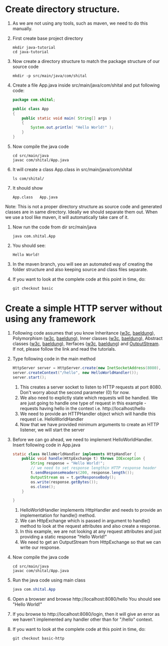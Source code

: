# Create directory structure. 

1. As we are not using any tools, such as maven, we need to do this manually.

1. First create base project directory
	```
	mkdir java-tutorial
	cd java-tutorial	
	```

1. Now create a directory structure to match the package structure of our source code
	```
	mkdir -p src/main/java/com/shital
	```

1. Create a file App.java inside src/main/java/com/shital and put following code:
	```java
	package com.shital;

	public class App
	{
	    public static void main( String[] args )
	    {
	        System.out.println( "Hello World!" );
	    }
	}
	```

1. Now compile the java code
	```
	cd src/main/java
	javac com/shital/App.java
	
	```

1. It will create a class App.class in src/main/java/com/shital
	```
	ls com/shital/

	```

1. It should show
	```
	App.class	App.java
	
	```
Note: This is not a proper directory structure as source code and generated classes are in same directory. Ideally we should separate them out. When we use a tool like maven, it will automatically take care of it.

1. Now run the code from dir src/main/java
	```
	java com.shital.App
	```

1. You should see:
	```
	Hello World!
	```

1. In the maven branch, you will see an automated way of creating the folder structure and also keeping source and class files separate.

1. If you want to look at the complete code at this point in time, do:
	```
	git checkout basic
	
	```

# Create a simple HTTP server without using any framework

1. Following code assumes that you know Inheritance ([w3c](https://www.w3schools.com/java/java_inheritance.asp), [baeldung](https://www.baeldung.com/java-inheritance)), Polymorphism ([w3c](https://www.w3schools.com/java/java_polymorphism.asp), [baeldung](https://www.baeldung.com/java-polymorphism)), Inner classes ([w3c](https://www.w3schools.com/java/java_inner_classes.asp), [baeldung](https://www.baeldung.com/java-nested-classes)), Abstract classes ([w3c](https://www.w3schools.com/java/java_abstract.asp), [baeldung](https://www.baeldung.com/java-abstract-class)), Iterfaces ([w3c](https://www.w3schools.com/java/java_interface.asp), [baeldung](https://www.baeldung.com/java-interfaces)) and [OutputStream](https://www.baeldung.com/java-outputstream). If not, please follow the link and read the tutorials.

1. Type following code in the main method
	```java
	HttpServer server = HttpServer.create(new InetSocketAddress(8080), 0);
    server.createContext("/hello", new HelloWorldHandler());
    server.start();
	
	```
	1. This creates a server socket to listen to HTTP requests at port 8080. Don't worry about the second parameter (0) for now.
	1. We also need to explictly state which requests will be handled. We are just going to handle one type of request in this example - requests having hello in the context i.e. http://localhost/hello
	1. We need to provide an HTTPHandler object which will handle this request i.e. HelloWorldHandler
	1. Now that we have provided minimum arguments to create an HTTP listener, we will start the server

1. Before we can go ahead, we need to implement HelloWorldHandler. Insert following code in App.java
	```java
	static class HelloWorldHandler implements HttpHandler {
        public void handle(HttpExchange t) throws IOException {
            String response = "Hello World!";
            // we need to set response lengthin HTTP response header
            t.sendResponseHeaders(200, response.length());
            OutputStream os = t.getResponseBody();
            os.write(response.getBytes());
            os.close();
        }

    }
	```
	1. HelloWorldHandler implements HttpHandler and needs to provide an implementation for handle() method.
	1. We can HttpExchange which is passed in argument to handle() method to look at the request attributes and also create a response.
	1. In this example, we are not looking at any request attributes and just providing a static response "Hello World!"
	1. We need to get an OutputStream from HttpExchange so that we can write our response.

1. Now compile the java code
	```
	cd src/main/java
	javac com/shital/App.java
	
	```

1. Run the java code using main class
	```java
	java com.shital.App
	```

1. Open a browser and browse http://localhost:8080/hello You should see "Hello World!"

1. If you browse to http://localhost:8080/login, then it will give an error as we haven't implemented any handler other than for "/hello" context.

1. If you want to look at the complete code at this point in time, do:
	```
	git checkout basic-http
	
	```
